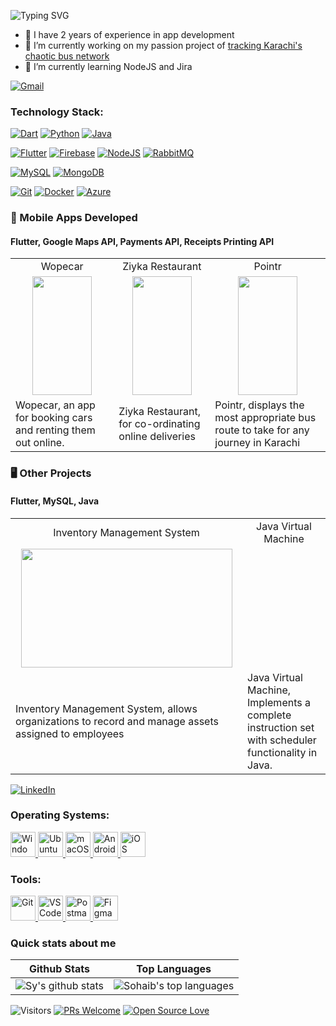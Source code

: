 ![Typing SVG](https://readme-typing-svg.demolab.com/?lines=Hi,+I'm+Sohaib+Baig!;I+develop+cross-platform+apps!;Check+out+my+projects+below!&duration=2000)

- 💪 I have 2 years of experience in app development
- 🔭 I’m currently working on my passion project of [tracking Karachi's chaotic bus network](https://github.com/sohaibbg/pointr)
- 🌱 I’m currently learning NodeJS and Jira

[![Gmail](https://img.shields.io/badge/Gmail-D14836?style=for-the-badge&logo=gmail&logoColor=white)](<sohaibbg@gmail.com>)

### Technology Stack:

[![Dart](https://img.shields.io/badge/Dart-0175C2?style=flat-square&logo=dart&logoColor=white)](https://dart.dev/)
[![Python](https://img.shields.io/badge/Python-FFD43B?style=flat-square&logo=python&logoColor=blue)](https://www.python.org/)
[![Java](https://img.shields.io/badge/Java-ED8B00?style=flat-square&logo=java&logoColor=white)](https://www.java.com/)

[![Flutter](https://img.shields.io/badge/Flutter-02569B?style=flat-square&logo=flutter&logoColor=white)](https://flutter.dev/)
[![Firebase](https://img.shields.io/badge/Firebase-039BE5?style=flat-square&logo=Firebase&logoColor=white)](https://www.firebase.google.com/)
[![NodeJS](https://img.shields.io/badge/Node.js-339933?style=flat-square&logo=nodedotjs&logoColor=white)](https://nodejs.org/)
[![RabbitMQ](https://img.shields.io/badge/-RabbitMQ-FF6600?style=flat-square&logo=RabbitMQ&logoColor=ffffff)](https://www.rabbitmq.com/)

[![MySQL](https://img.shields.io/badge/MySQL-005C84?style=flat-square&logo=mysql&logoColor=white)](https://img.shields.io/badge/MySQL-00000F?style=flat-square&logo=mysql&logoColor=white)
[![MongoDB](https://img.shields.io/badge/-MongoDB-47A248?style=flat-square&logo=MongoDB&logoColor=ffffff)](https://www.mongodb.com/)

[![Git](https://img.shields.io/badge/-Git-%23F05032?style=flat-square&logo=git&logoColor=%23ffffff)](https://git-scm.com/)
[![Docker](https://img.shields.io/badge/-Docker-2496ED?style=flat-square&logo=docker&logoColor=ffffff)](https://www.docker.com/)
[![Azure](https://img.shields.io/badge/Microsoft_Azure-0089D6?style=flat-square&logo=microsoft-azure&logoColor=white)](https://azure.microsoft.com/)

### 📱 Mobile Apps Developed
#### Flutter, Google Maps API, Payments API, Receipts Printing API
<table>
  <tr>
    <td align="Center">Wopecar</td>
    <td align="Center">Ziyka Restaurant</td>
    <td href="https://github.com/sohaibbg/pointr" align="Center">Pointr</td>
  </tr>
  <tr>
    <td align="Center"><img src="https://user-images.githubusercontent.com/66072484/191821339-4637d418-ed7d-48ca-ba95-7288bc92d192.gif" width=95 height=190></td>
    <td align="Center"><img src="https://user-images.githubusercontent.com/66072484/191821489-6d9da49c-8236-44db-be7f-2aa50646009f.gif" width=95 height=190></td>
    <td align="Center"><img src="https://user-images.githubusercontent.com/66072484/191821906-f4f44589-49c2-49aa-9a89-60b1b09c6056.gif" width=95 height=190></td>
  </tr>
  <tr>
    <td>Wopecar, an app for booking cars and renting them out online.</td>
    <td>Ziyka Restaurant, for co-ordinating online deliveries</td>
    <td>Pointr, displays the most appropriate bus route to take for any journey in Karachi</td>
  </tr>
</table>

### 🖥️ Other Projects

#### Flutter, MySQL, Java
<table>
  <tr>
    <td href="https://github.com/sohaibbg/asset_management_app/" align="Center">Inventory Management System</td>
    <td align="Center">Java Virtual Machine</td>
  </tr>
  <tr>
    <td align="Center"><img src="https://user-images.githubusercontent.com/66072484/191829140-2ac100d3-14ab-425d-b8e1-c166aff84a11.gif)" width=338 height=190></td>
    <td align="Center"></td>
  </tr>
  <tr>
    <td>Inventory Management System, allows organizations to record and manage assets assigned to employees</td>
    <td>Java Virtual Machine, Implements a complete instruction set with scheduler functionality in Java.</td>
  </tr>
</table>

[![LinkedIn](https://img.shields.io/badge/linkedin-%230077B5.svg?style=for-the-badge&logo=linkedin&logoColor=white)](https://www.linkedin.com/in/sohaibbaig1/)

### Operating Systems:

<p align="start">
    <!-- Windows -->
    <a href="https://www.microsoft.com/en-us/windows/" target="_blank"> 
        <img src="https://www.vectorlogo.zone/logos/microsoft/microsoft-icon.svg" alt="Windows" width="40" height="40"/>
    </a>
    <!-- Ubuntu -->
    <a href="https://www.ubuntu.com/" target="_blank"> 
        <img src="https://www.vectorlogo.zone/logos/ubuntu/ubuntu-icon.svg" alt="Ubuntu" width="40" height="40"/>
    </a>
    <!-- MacOS -->
    <a href="https://www.apple.com/macos" target="_blank"> 
        <img src="https://cdn.worldvectorlogo.com/logos/apple.svg" alt="macOS" width="40" height="40"/>
    </a>
    <!-- Android -->
    <a href="https://www.android.com/" target="_blank"> 
        <img src="https://cdn.worldvectorlogo.com/logos/android.svg" alt="Android" width="40" height="40"/>
    </a>
    <!-- iOS -->
    <a href="https://www.apple.com/iOS" target="_blank"> 
        <img src="https://cdn.worldvectorlogo.com/logos/ios-2.svg" alt="iOS" width="40" height="40"/>
    </a>
</p>

### Tools:


<p align="start">
    <!-- Git -->
    <a href="https://git-scm.com/" target="_blank"> 
        <img src="https://git-scm.com/images/logos/downloads/Git-Icon-1788C.svg" alt="Git" width="40" height="40"/>
    </a>
    <!-- VS Code -->
    <a href="https://code.visualstudio.com/" target="_blank"> 
        <img src="https://www.vectorlogo.zone/logos/visualstudio_code/visualstudio_code-icon.svg" alt="VS Code" width="40" height="40"/>
    </a>
    <!-- Postman -->
    <a href="https://www.postman.com" target="_blank"> 
        <img src="https://www.vectorlogo.zone/logos/getpostman/getpostman-icon.svg" alt="Postman" width="40" height="40"/>
    </a>
    <!-- Figma -->
    <a href="https://www.figma.com" target="_blank"> 
        <img src="https://cdn.worldvectorlogo.com/logos/figma-1.svg" alt="Figma" width="40" height="40"/>
    </a>
</p>

### Quick stats about me
| Github Stats | Top Languages |
| --- | --- |
| ![Sy's github stats](https://github-readme-stats.vercel.app/api?username=sohaibbg&show_icons=true&title_color=f6c32c&icon_color=f6c32c&text_color=9f9f9f&bg_color=151515&count_private=true) | ![Sohaib's top languages](https://github-readme-stats.vercel.app/api/top-langs/?username=sohaibbg&show_icons=true&title_color=f6c32c&icon_color=f6c32c&text_color=9f9f9f&bg_color=151515&count_private=true&layout=compact) |




![Visitors](https://visitor-badge.glitch.me/badge?page_id=sohaibbg.sohaibbg) [![PRs Welcome](https://img.shields.io/badge/PRs-welcome-brightgreen.svg?style=flat&logo=github)](https://github.com/sohaibbg) [![Open Source Love](https://badges.frapsoft.com/os/v2/open-source.svg?v=103)](https://github.com/sohaibbg)
